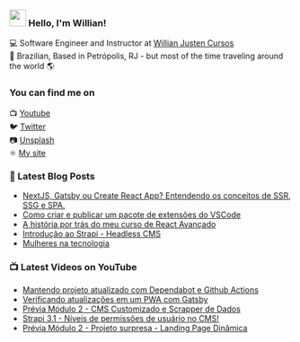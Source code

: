 ### <img src="https://media.giphy.com/media/hvRJCLFzcasrR4ia7z/giphy.gif" width="30px"> Hello, I'm Willian!

💻 Software Engineer and Instructor at [Willian Justen Cursos](https://willianjusten.com.br/cursos) <br>
🏡 Brazilian, Based in Petrópolis, RJ - but most of the time traveling around the world 🌎

### You can find me on

📺 [Youtube](https://www.youtube.com/WillianJustenCursos/?sub_confirmation=1) <br>
🐦 [Twitter](https://twitter.com/Willian_justen) <br>
📷 [Unsplash](https://unsplash.com/@willianjusten) <br>
⚛️ [My site](https://willianjusten.com.br) <br>

### 📕 Latest Blog Posts

<!-- BLOG:START -->
- [NextJS, Gatsby ou Create React App? Entendendo os conceitos de SSR, SSG e SPA.](https://willianjusten.com.br/nextjs-gatsby-ou-create-react-app-entendendo-os-conceitos-de-ssr-ssg-e-spa/)
- [Como criar e publicar um pacote de extensões do VSCode](https://willianjusten.com.br/como-criar-e-publicar-um-pacote-de-extensoes-do-vscode/)
- [A história por trás do meu curso de React Avançado](https://willianjusten.com.br/a-historia-por-tras-do-meu-curso-de-react-avancado/)
- [Introdução ao Strapi - Headless CMS](https://willianjusten.com.br/introducao-ao-strapi-headless-cms/)
- [Mulheres na tecnologia](https://willianjusten.com.br/mulheres-na-tecnologia/)
<!-- BLOG:END -->

### 📺 Latest Videos on YouTube

<!-- YOUTUBE:START -->
- [Mantendo projeto atualizado com Dependabot e Github Actions](https://www.youtube.com/watch?v=zV9yZZzZGpU)
- [Verificando atualizações em um PWA com Gatsby](https://www.youtube.com/watch?v=QCE80tUQvUM)
- [Prévia Módulo 2 - CMS Customizado e Scrapper de Dados](https://www.youtube.com/watch?v=fing31TXiyk)
- [Strapi 3.1 - Níveis de permissões de usuário no CMS!](https://www.youtube.com/watch?v=v5yIZc6gkjM)
- [Prévia Módulo 2 - Projeto surpresa - Landing Page Dinâmica](https://www.youtube.com/watch?v=2mDuflkjRZ8)
<!-- YOUTUBE:END -->
